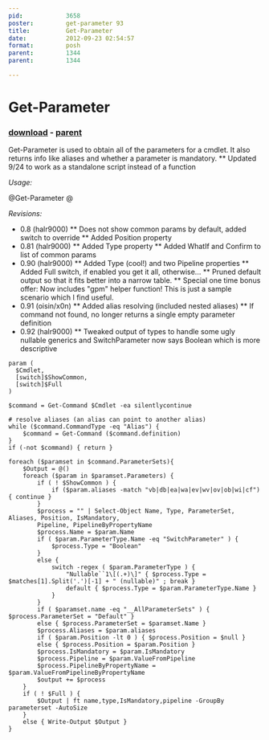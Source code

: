 ```yaml
---
pid:            3658
poster:         get-parameter 93
title:          Get-Parameter
date:           2012-09-23 02:54:57
format:         posh
parent:         1344
parent:         1344

---
```


# Get-Parameter

### [download](3658.ps1) - [parent](1344.md)

Get-Parameter is used to obtain all of the parameters for a cmdlet.  It also returns info like aliases and whether a parameter is mandatory.
** Updated 9/24 to work as a standalone script instead of a function

*Usage:*

@Get-Parameter <Cmdlet Name>@

*Revisions:*

* 0.8 (halr9000)
** Does not show common params by default, added switch to override
** Added Position property
* 0.81 (halr9000)
** Added Type property
** Added WhatIf and Confirm to list of common params
* 0.90 (halr9000)
** Added Type (cool!) and two Pipeline properties
** Added Full switch, if enabled you get it all, otherwise...
** Pruned default output so that it fits better into a narrow table.
** Special one time bonus offer: Now includes "gpm" helper function!  This is just a sample scenario which I find useful.
* 0.91 (oisin/x0n)
** Added alias resolving (included nested aliases)
** If command not found, no longer returns a single empty parameter definition
* 0.92 (halr9000)
** Tweaked output of types to handle some ugly nullable generics and SwitchParameter now says Boolean which is more descriptive

```posh
param ( 
  $Cmdlet,
  [switch]$ShowCommon, 
  [switch]$Full
)

$command = Get-Command $Cmdlet -ea silentlycontinue 

# resolve aliases (an alias can point to another alias)
while ($command.CommandType -eq "Alias") {
	$command = Get-Command ($command.definition)
}
if (-not $command) { return }

foreach ($paramset in $command.ParameterSets){
	$Output = @()
	foreach ($param in $paramset.Parameters) {
		if ( ! $ShowCommon ) {
			if ($param.aliases -match "vb|db|ea|wa|ev|wv|ov|ob|wi|cf") { continue }
		}
		$process = "" | Select-Object Name, Type, ParameterSet, Aliases, Position, IsMandatory,
		Pipeline, PipelineByPropertyName
		$process.Name = $param.Name
		if ( $param.ParameterType.Name -eq "SwitchParameter" ) {
			$process.Type = "Boolean"
		}
		else {
			switch -regex ( $param.ParameterType ) {
				"Nullable``1\[(.+)\]" { $process.Type = $matches[1].Split('.')[-1] + " (nullable)" ; break }
				default { $process.Type = $param.ParameterType.Name }
			}
		}
		if ( $paramset.name -eq "__AllParameterSets" ) { $process.ParameterSet = "Default" }
		else { $process.ParameterSet = $paramset.Name }
		$process.Aliases = $param.aliases
		if ( $param.Position -lt 0 ) { $process.Position = $null }
		else { $process.Position = $param.Position }
		$process.IsMandatory = $param.IsMandatory
		$process.Pipeline = $param.ValueFromPipeline
		$process.PipelineByPropertyName = $param.ValueFromPipelineByPropertyName
		$output += $process
	}
	if ( ! $Full ) { 
		$Output | ft name,type,IsMandatory,pipeline -GroupBy parameterset -AutoSize
	}
	else { Write-Output $Output }
}
```

